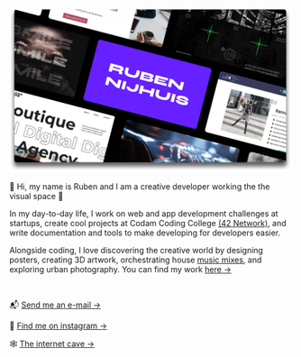 <a href="https://rubennijhuis.com"><img src="./readme.png"></a>

👋  Hi, my name is Ruben and I am a creative developer working the the visual space  👻

In my day-to-day life, I work on web and app development challenges at startups, create cool projects at Codam Coding College <a href="https://profile.intra.42.fr/users/rnijhuis">(42 Network)</a>, and write documentation and tools to make developing for developers easier.

Alongside coding, I love discovering the creative world by designing posters, creating 3D artwork, orchestrating house <a href="https://soundcloud.com/user-945766532-607674239">music mixes</a>, and exploring urban photography. You can find my work <a href="https://rubennijhuis.com/gallery">here →</a>

<br>

📬  <a href="mailto:contact@rubennijhuis.com">Send me an e-mail →</a>

📸  <a href="https://instagram.com/ruben__nijhuis">Find me on instagram →</a>

🕸  <a href="https://rubennijhuis.com">The internet cave →</a>
